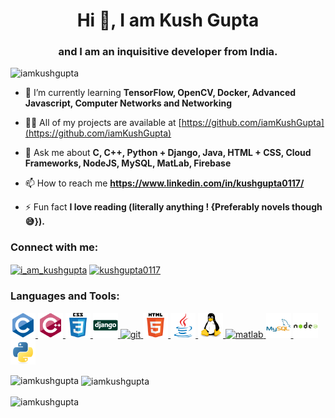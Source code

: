 <h1 align="center">Hi 👋, I am Kush Gupta</h1>
<h3 align="center">and I am an inquisitive developer from India.</h3>

<p align="left"> <img src="https://komarev.com/ghpvc/?username=iamkushgupta&label=Profile%20views&color=00ff33&style=flat" alt="iamkushgupta" /> </p>

- 🌱 I’m currently learning **TensorFlow, OpenCV, Docker, Advanced Javascript, Computer Networks and Networking**

- 👨‍💻 All of my projects are available at [https://github.com/iamKushGupta](https://github.com/iamKushGupta)

- 💬 Ask me about **C, C++, Python + Django, Java, HTML + CSS, Cloud Frameworks, NodeJS, MySQL, MatLab, Firebase**

- 📫 How to reach me **https://www.linkedin.com/in/kushgupta0117/**

- ⚡ Fun fact **I love reading (literally anything ! {Preferably novels though 😅}).**

<h3 align="left">Connect with me:</h3>
<p align="left">
<a href="https://twitter.com/i_am_kushgupta" target="blank"><img align="center" src="https://raw.githubusercontent.com/rahuldkjain/github-profile-readme-generator/master/src/images/icons/Social/twitter.svg" alt="i_am_kushgupta" height="30" width="40" /></a>
<a href="https://linkedin.com/in/kushgupta0117" target="blank"><img align="center" src="https://raw.githubusercontent.com/rahuldkjain/github-profile-readme-generator/master/src/images/icons/Social/linked-in-alt.svg" alt="kushgupta0117" height="30" width="40" /></a>
</p>

<h3 align="left">Languages and Tools:</h3>
<p align="left"> <a href="https://www.cprogramming.com/" target="_blank"> <img src="https://raw.githubusercontent.com/devicons/devicon/master/icons/c/c-original.svg" alt="c" width="40" height="40"/> </a> <a href="https://www.w3schools.com/cpp/" target="_blank"> <img src="https://raw.githubusercontent.com/devicons/devicon/master/icons/cplusplus/cplusplus-original.svg" alt="cplusplus" width="40" height="40"/> </a> <a href="https://www.w3schools.com/css/" target="_blank"> <img src="https://raw.githubusercontent.com/devicons/devicon/master/icons/css3/css3-original-wordmark.svg" alt="css3" width="40" height="40"/> </a> <a href="https://www.djangoproject.com/" target="_blank"> <img src="https://raw.githubusercontent.com/devicons/devicon/master/icons/django/django-original.svg" alt="django" width="40" height="40"/> </a> <a href="https://git-scm.com/" target="_blank"> <img src="https://www.vectorlogo.zone/logos/git-scm/git-scm-icon.svg" alt="git" width="40" height="40"/> </a> <a href="https://www.w3.org/html/" target="_blank"> <img src="https://raw.githubusercontent.com/devicons/devicon/master/icons/html5/html5-original-wordmark.svg" alt="html5" width="40" height="40"/> </a> <a href="https://www.java.com" target="_blank"> <img src="https://raw.githubusercontent.com/devicons/devicon/master/icons/java/java-original.svg" alt="java" width="40" height="40"/> </a> <a href="https://www.linux.org/" target="_blank"> <img src="https://raw.githubusercontent.com/devicons/devicon/master/icons/linux/linux-original.svg" alt="linux" width="40" height="40"/> </a> <a href="https://www.mathworks.com/" target="_blank"> <img src="https://upload.wikimedia.org/wikipedia/commons/2/21/Matlab_Logo.png" alt="matlab" width="40" height="40"/> </a> <a href="https://www.mysql.com/" target="_blank"> <img src="https://raw.githubusercontent.com/devicons/devicon/master/icons/mysql/mysql-original-wordmark.svg" alt="mysql" width="40" height="40"/> </a> <a href="https://nodejs.org" target="_blank"> <img src="https://raw.githubusercontent.com/devicons/devicon/master/icons/nodejs/nodejs-original-wordmark.svg" alt="nodejs" width="40" height="40"/> </a> <a href="https://www.python.org" target="_blank"> <img src="https://raw.githubusercontent.com/devicons/devicon/master/icons/python/python-original.svg" alt="python" width="40" height="40"/> </a> </p>

<p><img align="left" src="https://github-readme-stats.vercel.app/api/top-langs?username=iamkushgupta&show_icons=true&theme=dark&title_color=51ff00&locale=en&layout=compact" alt="iamkushgupta" /></p>

<p>&nbsp;<img align="center" src="https://github-readme-stats.vercel.app/api?username=iamkushgupta&show_icons=true&theme=dark&title_color=59ff00&locale=en" alt="iamkushgupta" /></p>

<p><img align="center" src="https://github-readme-streak-stats.herokuapp.com/?user=iamkushgupta&theme=dark" alt="iamkushgupta" /></p>
